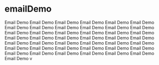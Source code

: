 # emailDemo
Email Demo Email Demo Email Demo Email Demo Email Demo Email Demo Email Demo Email Demo Email Demo Email Demo Email Demo Email Demo Email Demo Email Demo Email Demo Email Demo Email Demo Email Demo Email Demo Email Demo Email Demo Email Demo Email Demo Email Demo Email Demo Email Demo Email Demo Email Demo Email Demo Email Demo Email Demo Email Demo Email Demo Email Demo Email Demo Email Demo Email Demo Email Demo Email Demo Email Demo Email Demo Email Demo Email Demo v
